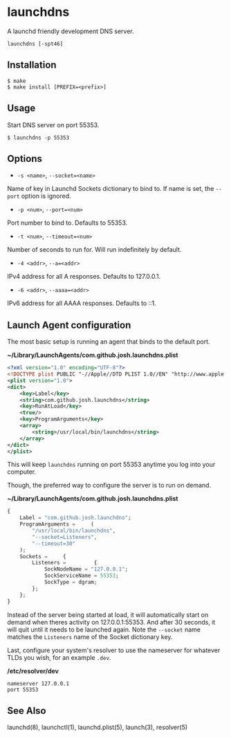 # launchdns

A launchd friendly development DNS server.

```
launchdns [-spt46]
```


## Installation

```
$ make
$ make install [PREFIX=<prefix>]
````


## Usage

Start DNS server on port 55353.

```
$ launchdns -p 55353
```


## Options

* `-s <name>`, `--socket=<name>`

Name of key in Launchd Sockets dictionary to bind to. If name is set, the `--port` option is ignored.

* `-p <num>`, `--port=<num>`

Port number to bind to. Defaults to 55353.

* `-t <num>`, `--timeout=<num>`

Number of seconds to run for. Will run indefinitely by default.

* `-4 <addr>`, `--a=<addr>`

IPv4 address for all A responses. Defaults to 127.0.0.1.

* `-6 <addr>`, `--aaaa=<addr>`

IPv6 address for all AAAA responses. Defaults to ::1.


## Launch Agent configuration

The most basic setup is running an agent that binds to the default port.

**~/Library/LaunchAgents/com.github.josh.launchdns.plist**

``` xml
<?xml version="1.0" encoding="UTF-8"?>
<!DOCTYPE plist PUBLIC "-//Apple//DTD PLIST 1.0//EN" "http://www.apple.com/DTDs/PropertyList-1.0.dtd">
<plist version="1.0">
<dict>
	<key>Label</key>
	<string>com.github.josh.launchdns</string>
	<key>RunAtLoad</key>
	<true/>
	<key>ProgramArguments</key>
	<array>
		<string>/usr/local/bin/launchdns</string>
	</array>
</dict>
</plist>
```

This will keep `launchdns` running on port 55353 anytime you log into your computer.

Though, the preferred way to configure the server is to run on demand.

**~/Library/LaunchAgents/com.github.josh.launchdns.plist**

```php
{
    Label = "com.github.josh.launchdns";
    ProgramArguments =     (
        "/usr/local/bin/launchdns",
        "--socket=Listeners",
        "--timeout=30"
    );
    Sockets =     {
        Listeners =         {
            SockNodeName = "127.0.0.1";
            SockServiceName = 55353;
            SockType = dgram;
        };
    };
}
```

Instead of the server being started at load, it will automatically start on demand when theres activity on 127.0.0.1:55353. And after 30 seconds, it will quit until it needs to be launched again. Note the `--socket` name matches the `Listeners` name of the Socket dictionary key.

Last, configure your system's resolver to use the nameserver for whatever TLDs you wish, for an example `.dev`.

**/etc/resolver/dev**

```
nameserver 127.0.0.1
port 55353
```

## See Also

launchd(8), launchctl(1), launchd.plist(5), launch(3), resolver(5)
